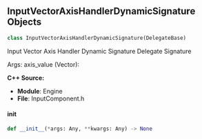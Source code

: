 ## InputVectorAxisHandlerDynamicSignature Objects

```python
class InputVectorAxisHandlerDynamicSignature(DelegateBase)
```

Input Vector Axis Handler Dynamic Signature  Delegate Signature

Args:
    axis_value (Vector):

**C++ Source:**

- **Module**: Engine
- **File**: InputComponent.h

<a id="unreal.InputVectorAxisHandlerDynamicSignature.__init__"></a>

#### __init__

```python
def __init__(*args: Any, **kwargs: Any) -> None
```

<a id="unreal.InstigatedAnyDamageSignature"></a>